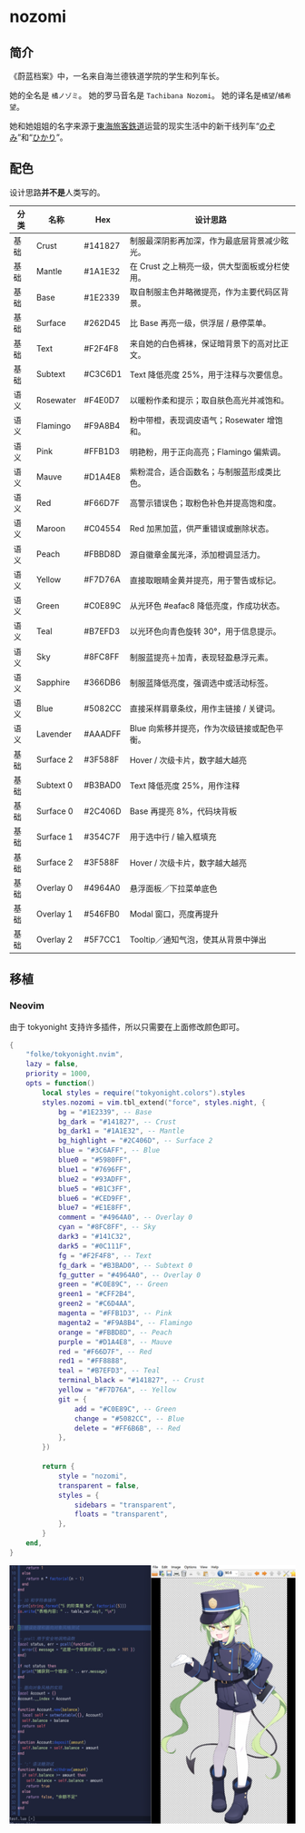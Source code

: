 # nozomi

## 简介

《蔚蓝档案》中，一名来自海兰德铁道学院的学生和列车长。

她的全名是 `橘ノゾミ`。
她的罗马音名是 `Tachibana Nozomi`。
她的译名是`橘望`/`橘希望`。

她和她姐姐的名字来源于[東海旅客鉄道](https://ja.wikipedia.org/wiki/%E6%9D%B1%E6%B5%B7%E6%97%85%E5%AE%A2%E9%89%84%E9%81%93)运营的现实生活中的新干线列车“[のぞみ](<https://ja.wikipedia.org/wiki/%E3%81%AE%E3%81%9E%E3%81%BF_(%E5%88%97%E8%BB%8A)>)”和“[ひかり](<https://ja.wikipedia.org/wiki/%E3%81%B2%E3%81%8B%E3%82%8A_(%E5%88%97%E8%BB%8A)>)”。

## 配色

设计思路**并不是**人类写的。

| 分类 | 名称 | Hex | 设计思路 |
|------|------|------|----------|
| 基础 | Crust | #141827 | 制服最深阴影再加深，作为最底层背景减少眩光。 |
| 基础 | Mantle | #1A1E32 | 在 Crust 之上稍亮一级，供大型面板或分栏使用。 |
| 基础 | Base | #1E2339 | 取自制服主色并略微提亮，作为主要代码区背景。 |
| 基础 | Surface | #262D45 | 比 Base 再亮一级，供浮层 / 悬停菜单。 |
| 基础 | Text | #F2F4F8 | 来自她的白色裤袜，保证暗背景下的高对比正文。 |
| 基础 | Subtext | #C3C6D1 | Text 降低亮度 25%，用于注释与次要信息。 |
| 语义 | Rosewater | #F4E0D7 | 以暖粉作柔和提示；取自肤色高光并减饱和。 |
| 语义 | Flamingo | #F9A8B4 | 粉中带橙，表现调皮语气；Rosewater 增饱和。 |
| 语义 | Pink | #FFB1D3 | 明艳粉，用于正向高亮；Flamingo 偏紫调。 |
| 语义 | Mauve | #D1A4E8 | 紫粉混合，适合函数名；与制服蓝形成类比色。 |
| 语义 | Red | #F66D7F | 高警示错误色；取粉色补色并提高饱和度。 |
| 语义 | Maroon | #C04554 | Red 加黑加蓝，供严重错误或删除状态。 |
| 语义 | Peach | #FBBD8D | 源自徽章金属光泽，添加橙调显活力。 |
| 语义 | Yellow | #F7D76A | 直接取眼睛金黄并提亮，用于警告或标记。 |
| 语义 | Green | #C0E89C | 从光环色 #eafac8 降低亮度，作成功状态。 |
| 语义 | Teal | #B7EFD3 | 以光环色向青色旋转 30°，用于信息提示。 |
| 语义 | Sky | #8FC8FF | 制服蓝提亮＋加青，表现轻盈悬浮元素。 |
| 语义 | Sapphire | #366DB6 | 制服蓝降低亮度，强调选中或活动标签。 |
| 语义 | Blue | #5082CC | 直接采样肩章条纹，用作主链接 / 关键词。 |
| 语义 | Lavender | #AAADFF | Blue 向紫移并提亮，作为次级链接或配色平衡。 |
| 基础 | Surface 2 | #3F588F | Hover / 次级卡片，数字越大越亮 |
| 基础 | Subtext 0 | #B3BAD0 | Text 降低亮度 25%，用作注释 |
| 基础 | Surface 0 | #2C406D | Base 再提亮 8%，代码块背板 |
| 基础 | Surface 1 | #354C7F | 用于选中行 / 输入框填充 |
| 基础 | Surface 2 | #3F588F | Hover / 次级卡片，数字越大越亮 |
| 基础 | Overlay 0 | #4964A0 | 悬浮面板／下拉菜单底色 |
| 基础 | Overlay 1 | #546FB0 | Modal 窗口，亮度再提升 |
| 基础 | Overlay 2 | #5F7CC1 | Tooltip／通知气泡，使其从背景中弹出 |

## 移植

### Neovim

由于 tokyonight 支持许多插件，所以只需要在上面修改颜色即可。

```Lua
{
    "folke/tokyonight.nvim",
    lazy = false,
    priority = 1000,
    opts = function()
        local styles = require("tokyonight.colors").styles
        styles.nozomi = vim.tbl_extend("force", styles.night, {
            bg = "#1E2339", -- Base
            bg_dark = "#141827", -- Crust
            bg_dark1 = "#1A1E32", -- Mantle
            bg_highlight = "#2C406D", -- Surface 2
            blue = "#3C6AFF", -- Blue
            blue0 = "#5980FF",
            blue1 = "#7696FF",
            blue2 = "#93ADFF",
            blue5 = "#B1C3FF",
            blue6 = "#CED9FF",
            blue7 = "#E1E8FF",
            comment = "#4964A0", -- Overlay 0
            cyan = "#8FC8FF", -- Sky
            dark3 = "#141C32",
            dark5 = "#0C111F",
            fg = "#F2F4F8", -- Text
            fg_dark = "#B3BAD0", -- Subtext 0
            fg_gutter = "#4964A0", -- Overlay 0
            green = "#C0E89C", -- Green
            green1 = "#CFF2B4",
            green2 = "#C6D4AA",
            magenta = "#FFB1D3", -- Pink
            magenta2 = "#F9A8B4", -- Flamingo
            orange = "#FBBD8D", -- Peach
            purple = "#D1A4E8", -- Mauve
            red = "#F66D7F", -- Red
            red1 = "#FF8888",
            teal = "#B7EFD3", -- Teal
            terminal_black = "#141827", -- Crust
            yellow = "#F7D76A", -- Yellow
            git = {
                add = "#C0E89C", -- Green
                change = "#5082CC", -- Blue
                delete = "#FF6B6B", -- Red
            },
        })

        return {
            style = "nozomi",
            transparent = false,
            styles = {
                sidebars = "transparent",
                floats = "transparent",
            },
        }
    end,
}
```

![nozomi-screenshot](<./img/nozomi.png>)
